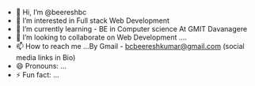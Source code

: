 - 👋 Hi, I’m @beereshbc
- 👀 I’m interested in Full stack Web Development
- 🌱 I’m currently learning - BE in Computer science At GMIT Davanagere
- 💞️ I’m looking to collaborate on Web Development ....
- 📫 How to reach me ...By Gmail - bcbeereshkumar@gmail.com (social media links in Bio)
- 😄 Pronouns: ...
- ⚡ Fun fact: ...

<!---
beereshbc/beereshbc is a ✨ special ✨ repository because its `README.md` (this file) appears on your GitHub profile.
You can click the Preview link to take a look at your changes.
--->
